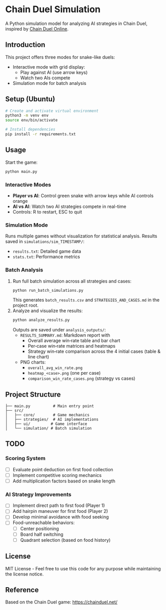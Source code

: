 # Chain Duel Simulation

A Python simulation model for analyzing AI strategies in Chain Duel, inspired by [Chain Duel Online](https://chainduel.net/).

## Introduction

This project offers three modes for snake-like duels:
- Interactive mode with grid display:
  - Play against AI (use arrow keys)
  - Watch two AIs compete
- Simulation mode for batch analysis

## Setup (Ubuntu)

```bash
# Create and activate virtual environment
python3 -m venv env
source env/bin/activate

# Install dependencies
pip install -r requirements.txt
```

## Usage

Start the game:
```bash
python main.py
```

### Interactive Modes
- **Player vs AI**: Control green snake with arrow keys while AI controls orange
- **AI vs AI**: Watch two AI strategies compete in real-time
- Controls: R to restart, ESC to quit

### Simulation Mode
Runs multiple games without visualization for statistical analysis. Results saved in `simulations/sim_TIMESTAMP/`:
- `results.txt`: Detailed game data
- `stats.txt`: Performance metrics

### Batch Analysis
1. Run full batch simulation across all strategies and cases:
   ```bash
   python run_batch_simulations.py
   ```
   This generates `batch_results.csv` and `STRATEGIES_AND_CASES.md` in the project root.
2. Analyze and visualize the results:
   ```bash
   python analyze_results.py
   ```
   Outputs are saved under `analysis_outputs/`:
   - `RESULTS_SUMMARY.md`: Markdown report with
     - Overall average win‑rate table and bar chart
     - Per‑case win‑rate matrices and heatmaps
     - Strategy win‑rate comparison across the 4 initial cases (table & line chart)
   - PNG charts:
     - `overall_avg_win_rate.png`
     - `heatmap_<case>.png` (one per case)
     - `comparison_win_rate_cases.png` (strategy vs cases)

## Project Structure

```
├── main.py          # Main entry point
├── src/
│   ├── core/        # Game mechanics
│   ├── strategies/  # AI implementations
│   ├── ui/         # Game interface
│   └── simulation/ # Batch simulation
```

## TODO

### Scoring System
- [ ] Evaluate point deduction on first food collection
- [ ] Implement competitive scoring mechanics
- [ ] Add multiplication factors based on snake length

### AI Strategy Improvements
- [ ] Implement direct path to first food (Player 1)
- [ ] Add hairpin maneuver for first food (Player 2)
- [ ] Develop minimal avoidance with food seeking
- [ ] Food-unreachable behaviors:
  - [ ] Center positioning
  - [ ] Board half switching
  - [ ] Quadrant selection (based on food history)

## License

MIT License - Feel free to use this code for any purpose while maintaining the license notice.

## Reference

Based on the Chain Duel game: https://chainduel.net/
